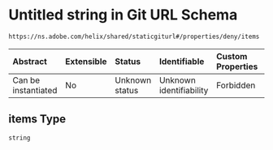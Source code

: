 # Untitled string in Git URL Schema

```txt
https://ns.adobe.com/helix/shared/staticgiturl#/properties/deny/items
```



| Abstract            | Extensible | Status         | Identifiable            | Custom Properties | Additional Properties | Access Restrictions | Defined In                                                                   |
| :------------------ | :--------- | :------------- | :---------------------- | :---------------- | :-------------------- | :------------------ | :--------------------------------------------------------------------------- |
| Can be instantiated | No         | Unknown status | Unknown identifiability | Forbidden         | Allowed               | none                | [staticgiturl.schema.json*](staticgiturl.schema.json "open original schema") |

## items Type

`string`
